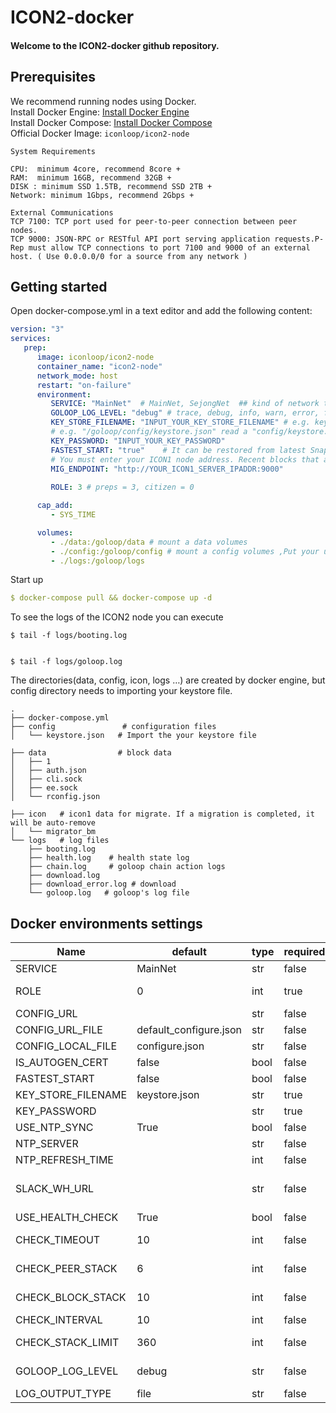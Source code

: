 # ICON2-docker

#### Welcome to the ICON2-docker github repository.

## Prerequisites

We recommend running nodes using Docker. <br>
Install Docker Engine: [Install Docker Engine](https://docs.docker.com/engine/install/) <br>
Install Docker Compose: [Install Docker Compose](https://docs.docker.com/compose/install/) <br>
Official Docker Image:  `iconloop/icon2-node`


```
System Requirements 

CPU:  minimum 4core, recommend 8core +
RAM:  minimum 16GB, recommend 32GB + 
DISK : minimum SSD 1.5TB, recommend SSD 2TB + 
Network: minimum 1Gbps, recommend 2Gbps +

External Communications 
TCP 7100: TCP port used for peer-to-peer connection between peer nodes.
TCP 9000: JSON-RPC or RESTful API port serving application requests.P-Rep must allow TCP connections to port 7100 and 9000 of an external host. ( Use 0.0.0.0/0 for a source from any network )
```

## Getting started

Open docker-compose.yml in a text editor and add the following content:

```yaml
version: "3"
services:
   prep:
      image: iconloop/icon2-node
      container_name: "icon2-node"
      network_mode: host
      restart: "on-failure"
      environment:
         SERVICE: "MainNet"  # MainNet, SejongNet  ## kind of network type 
         GOLOOP_LOG_LEVEL: "debug" # trace, debug, info, warn, error, fatal, panic          
         KEY_STORE_FILENAME: "INPUT_YOUR_KEY_STORE_FILENAME" # e.g. keystore.json read a config/keystore.json
         # e.g. "/goloop/config/keystore.json" read a "config/keystore.json" of host machine
         KEY_PASSWORD: "INPUT_YOUR_KEY_PASSWORD"
         FASTEST_START: "true"    # It can be restored from latest Snapshot DB.
         # You must enter your ICON1 node address. Recent blocks that are not in the backup DB are synchronized from your ICON1 node.
         MIG_ENDPOINT: "http://YOUR_ICON1_SERVER_IPADDR:9000"
     
         ROLE: 3 # preps = 3, citizen = 0

      cap_add:
         - SYS_TIME

      volumes:         
         - ./data:/goloop/data # mount a data volumes
         - ./config:/goloop/config # mount a config volumes ,Put your used keystore file here.     
         - ./logs:/goloop/logs

```


Start up

```yaml
$ docker-compose pull && docker-compose up -d
```





To see the logs of the ICON2 node you can execute

```
$ tail -f logs/booting.log


$ tail -f logs/goloop.log
```


The directories(data, config, icon, logs …) are created by docker engine, but config directory needs to importing your keystore file.

```
.
├── docker-compose.yml 
├── config               # configuration files                         
│   └── keystore.json   # Import the your keystore file

├── data                # block data
│   ├── 1
│   ├── auth.json
│   ├── cli.sock
│   ├── ee.sock
│   └── rconfig.json

├── icon   # icon1 data for migrate. If a migration is completed, it will be auto-remove
│   └── migrator_bm
└── logs   # log files
    ├── booting.log   
    ├── health.log    # health state log
    ├── chain.log     # goloop chain action logs
    ├── download.log
    ├── download_error.log # download  
    └── goloop.log   # goloop's log file
```




## Docker environments settings

| Name               | default                | type | required | description                                                                      |
|--------------------|------------------------|------|----------|----------------------------------------------------------------------------------|
| SERVICE            | MainNet                | str  | false    |  Service Name - (MainNet, SejongNet)                                             |
| ROLE               | 0                      | int  | true     | Role of running node. 0: Citizen, 3: P-Rep                                       |
| CONFIG_URL         |                        | str  | false    |                                                                                  |
| CONFIG_URL_FILE    | default_configure.json | str  | false    |                                                                                  |
| CONFIG_LOCAL_FILE  | configure.json         | str  | false    |                                                                                  |
| IS_AUTOGEN_CERT    | false                  | bool | false    | Automatically generate certificates                                              |
| FASTEST_START      | false                  | bool | false    | Download snapshot DB                                                             |
| KEY_STORE_FILENAME | keystore.json          | str  | true     | keystore.json file name                                                          |
| KEY_PASSWORD       |                        | str  | true     | password of keystore.json file                                                   |
| USE_NTP_SYNC       | True                   | bool | false    | Whether to use NTP in container                                                                       |
| NTP_SERVER         |                        | str  | false    | NTP Server                                                                       |
| NTP_REFRESH_TIME   |                        | int  | false    | ntp refresh time                                                                 |
| SLACK_WH_URL       |                        | str  | false    | slack web hook url - If a problem occurs, you can receive an alarm with a slack. |
| USE_HEALTH_CHECK   | True                   | bool | false    | Whether to use health check                                                      |
| CHECK_TIMEOUT      | 10                     | int  | false    | sec - TIMEOUT when calling REST API for monitoring                               |
| CHECK_PEER_STACK   | 6                      | int  | false    | sec - Stack value to check the peer for monitoring.                              |
| CHECK_BLOCK_STACK  | 10                     | int  | false    | sec - Stack value to check the block for monitoring.                             |
| CHECK_INTERVAL     | 10                     | int  | false    | sec - check interval for monitoring                                              |
| CHECK_STACK_LIMIT  | 360                    | int  | false    | count - count- Restart container when stack value is reached                     |
| GOLOOP_LOG_LEVEL   | debug                  | str  | false    | Log Level - (trace,debug,info,warn,error,fatal,panic                             |       
| LOG_OUTPUT_TYPE    | file                   | str  | false    | sec - check interval for monitoring                                              |
